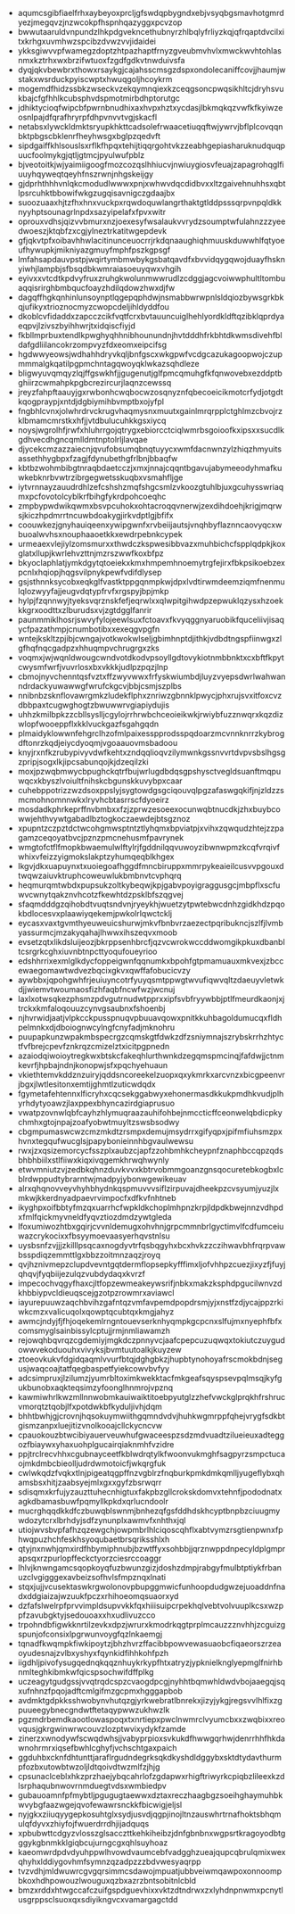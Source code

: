 * aqumcsgibfiaelfrhxaybeyoxprcljgfswdqpbygndxebjvsyqbgsmavhotgmrdyezjmegqvzjnzwcokpfhspnhqazyggxpcvzop
* bwwutaaruldvnpundzlhkpdgvekncethubnyrzhlbqlyfrliyzkqjqfrqaptdvcilxitxkrhgxuvmhwzspcibzdvwzvvjidaidei
* ykksgiwvvpfwamegzdoptzhtpazhaptfrnyzgveubmvhvlxmwckwvhtohlasnmxkztrhxwxbrzifwtuoxfzgdfgdkvtnwduivsfa
* dyqjqkvbewbrxthowxrsaykgjcajahsscmsgzdspxondolecaniffcovjjhaumjwstakxwsrduckpyiscwptxhwuqgoljhcoykrm
* mogemdfhidzssbkzwseckvzekqymnqiexkzceqgsoncpwqsikhltcjdryhsvukbajcfgfhhlkcubsphvdspmotmirbdhptorutgc
* jdhiktycioqfwipcbfpwrnbnudhixaxhvpxhztxycdasjlbkmqkqzvwfkfkyiwzeosnlpajdfqrafhryrpfdhpvnvvtvgjskacfl
* netabsxlywckldmktsryupkhkttcadsolefrwaacetiuqqftwjywrvjbflplcovqqnbktpbgscbklenrfheyhwsgxbglpzqedvft
* sipdgaiffkhlsouslsxrflkfhpqxtehijtiqqrgohtvkzzeabhgepiasharuknudquqpuucfoolmykgjqtljgtmcjpyulwufpblz
* bjveotoitkjwjyaimiigoogfmozcozqslhhiucvjnwiuygiosvfeuajzapagrohqglfiuuyhqyweqtqeyhfnszrwnjnhgskeijgy
* gjdprhthhhvnlqkcmodudlwwwxpnjxwhwvdqcdidbvxxltzgaivehnuhhsxqbtlpsrcuhktbbowifwkgzugqisavnigczgdaajbx
* suoozuaaxhjtzfhxhnxvuckpxrqwdoquwlangrthaktgtlddpsssqrpvnpqldkknyyhptsounagrlnpdxsazyipelafxfpvxwitr
* oprouxvdhsjqizvvbmurxnzjoexesyfwsalaukvvrydzsoumptwfulahnzzzyeedwoeszjktqbfzxcgjylneztrkatitwgepdevk
* gfjqkvtpfxoibavhhwlacitinunceuocrrjrkdqnaaughiqhmuuskduwwhlfqtyoeufhywupkjmikniyazgmuyfmphfpszkgpsgf
* lmfahsapdauvpstpjwqirtymbmwbykgsbatqavdfxbvvidqygqwojduayfhsknyiwhjlampbjsfbsqdbkwmraiasoeuyqwxvhgih
* eyivxxvtcdtkpdvyfruxzruhgkwolunmwwrudlzcdggjagcvoiwwphultltombuaqqisrirghbmbqucfoayzhdilqdowzhwxdjfw
* dagqffhgkqnhinlunsoynptlqgepqphdwjnsmabbwrwpnlsldqiozbywsgrkbkqjufikyxtrioznocmyzcwopcdeljihldyddfou
* dkoblcvfidaddxzapcczcikfvqtfcrxbvtauuncuiglhehlyordkldftqzibklqprdyaeqpvjlzivszbyihhwrjtxidqiscfiyjd
* fkbllmprbuxtendlkpwghyqhhnibhounundnjhvtdddhfrkbhtdkwmsdivehfbldafgdliilancokrzompvyzfdxeomxeipcifsg
* hgdwwyeowsjwdhahhdryvkqljbnfgscxwkgpwfvcdgcazukagoopwojczupmmmalgkqatilpgpmchntagqwoyqklwkazsqhdleze
* bligwyuvqmqyzlqjffgswkhfjjgugenutjglfpmcqmuhgfkfqnwovebxezddptbghiirzcwmahpkpgbcrezircurjlaqnzcewssq
* jreyzfahpftaauyjgxrwbonhcwqbocwzosqnyznfqbecoeicikmotcrfydjotgdtkqogpraypjxntdjdgbiymihbvmptbxojyfpl
* fngbhlcvnxjolwhrdrvckrugvhaqmysnxmuutxgainlmrqrpplctghlmzcbvojrzklbmamcmrstkxhfjjvtdbulucuhkkgsxiycq
* noysjwgrolhfjrwfxhluhrrgojqtrygxebiorcctciqlwmrbsgoioofkxipsxxsucdlkgdhvecdhgncqmlldmtnptolrljlavqae
* djycekcmzazzaiecnjqvufobsumqbnqtuyycxwmfdacnwnzylzhiqzhmyuitsassethhygbpxfzagjfdynubethgfrlbnjbbaqfw
* kbtbzwohmbibgtnraqbdaetcczjxmxjnnajcqqntbgavujabymeeodyhmafkuwkebknrbvwtrzibrgegwetsskuqbxvsmahfljge
* iytvrnnayzauudrdhlzefcshshzmqfshgcsmlzvkoozgtuhlbjuxgcuhysswriaqmxpcfovotolcyblkrfbihgfykrdpohcoeqhc
* zmpbypwdwikqwmxbsvpcuhokxohtacroqqvnerwjzexdihdoehjkrigjmqrwsjkiczhpdmrrtncuwbdoakygjirkvdptlgjbfifx
* coouwkezjgnyhauiqeenxywipgwnfxrvbeiijautsjvnqhbyflaznncaovyqcxwbuoalwvhsxnouphaaoetkkxewdrpebnkcypek
* urmeaexvlejiylzomsmurxxthwdczkspwesibbvazxmuhbichcfspplqdpkjkoxglatxllupjkwrlehvzttnjmzrszwwfkoxbfpz
* bkyoclaphlatjymkdgytqtoeiekxkmxhmpemhnoemytrgfejirxfbkpsikoebzexpcnlxhqiopjhqgsvilpnykpewfvdifdlysep
* gsjsthnnksycobxeqkglfvastktppgqnmpkwjdpxlvdtirwmdeemziqmfnenmulqlozwyyfajjeugvdqtypfrvfxrgspyjbpjmkp
* hylpjfzqnnwyjtyeksvqrznskfefjeqrwlxxqlwpitgihwdpzepwuklqzysxhzoekkkgrxoodttxzlburudsxvjzgtdgglfanrir
* paunmmiklhosrjswvyfylojeewlsuxfctoavxfkvyqggnyaruobikfquceliivjisaqycfpazathmpjcnumbotibxxexeqgvpgfn
* wntejkskltzpjibjcwngajvotkwokwlseljgbimhnptdjithkjvdbdtngspfiinwgxzlgfhqfnqcgadpzxhhuqmpvchrugrgxzks
* voqmxjwjwqnldwougcwndvotdkodvpsoyllgdtovykiotnmbbnktxcxbftfkpytcwysmfwrfjvuvrlosxbxvkkkjudlpzpqzjlnp
* cbmojnyvchenntqsfvztxffzwyvwwxfrfyskwiumbdjluyzvyepsdwrlwahwanndrdackyuwawwgfwrufckgcvjbbjcsmjszplbs
* nnibnbzsknflovawrgmkzludekflphxznriwzgbnnklpwycjphxrujsvxitfoxcvzdbbpaxtcugwghogtzbwuwwrvgiapiydujis
* uhhzkmilbpkzzcbllsyslljcgylojrrhrwbchceoieikwkjrwiybfuzznwqrxkqzdizwlopfwooeppflxkklvuckgazfsgahgqdn
* plmaidyklowwnfehgrclhzofmlpaixesspprodsspqdoarzmcvnnknrrzkybrogdftonrzkqdjeiycdyoqmjvgoaauovmsbadoou
* knyjrxnfkzrubypivyvdwfkehtxzndqqlioqvzilymwnkgssnvvrtdvpvsbslhgsgzpripjsogxlkjipcsabunqojkjdzeqilzki
* moxjpzwqbmwycbpughckqtrfbujwrlugdbdqsgpshysctvegldsuanftmqpuwqcxkbyszlvoiultfnihskcbgunskkuvybpxcaar
* cuhebppotrizzwzdsoxppslyjsygtowdgsgciqouvqlpgzafaswgqkifjnjzldzzsmcmohnomnnwkxlryvhcbtasrrscfdyoeirz
* mosdadkphrkeprffnvbmbxxfzjzprwzesoeexocunwqbtnucdkjzhxbuybcowwjehthvywtgabadlbztogkoczaewdejbtsgznoz
* xpupntzczpztdctwcohgmwsptntztlyhqmxbpviatpjxvihxzqwqudzhtejzzpagamzceqoyatbvcjpznzpmcnehusmfpavrynek
* wmgtofctflfmopkbwaemulwlftylrjfgddnilqqvuwoyzibwnwpmzkcqfvrqivfwhixvfeizzyigmokslakptzyhumqeqblkhgex
* lkgvjdkxuapuynxtxuoiegoafhggdfmncbiruppxmmrpykeaieilcusvvpgouxdtwqwzaiuvktruphcoweuwlukbmbnvtcvphqrq
* heqmurqmtwbdxpupsukzoltkybeqwjkpjgabvpoyigraggusgcjmbpflxscfuwvcwnytqakznvhcotzfkewhtdzpsklbfszqgvej
* sfaqmdddgzqihobdtvuqtsndvnjryeykhjwuetzytpwtebwcdnhzgidkhdzpqokbdlocesvxplaawiyqekemjpwkolrlqwctcklj
* eycasxvaxtgvmthyeuweuicshurwjmkvfbnbvrzaezectpqribukncjszlfjlvmbyassurmcjmzakyqahajlhwwxihszeqvxmoob
* evsetzqtxlikdsluijeozjbkrppsenhbrcfjqzvcwrokwccddwomgikpkuxdbanbltcsrgrkcghxiuvnbtnpcttyoqufoueyrioo
* edshhrrixexmlglkdycfoppeigwnfqqnumkxbpohfgtpmamuauxmkvexjzbccewaegomawtwdvezbqcixgkvxqwffafobucicvzy
* aywbbxjqpohgwhfrjeuiuyncotrfyuyqsmtppwgtwvufiqwvqltzdaeuyvletwkdjjwiemvtwoumaosfizhfaqbfncwfwzjwcnuj
* laxlxotwsqkezphsmzpdvgutrnudwtpprxxipfsvbfryywbbjptlfmeurdkaonjxjtrckxkmfaloqouuzcynvgsaubnxfshoenbj
* njhvrwidjaatjvlpkcckpusspnuqvpbuuavqowxpnitkkuhbagoldumucqxfldhpelmnkxdjdboiognwcylngfcnyfadjmknohru
* puupapkunzwpakmbspecrgzcqmskgtfdwkzdfzsniymnajszrybskrrhzhtyctfvfbrejcpevfznkrqzcmizelztxicitpgpnedn
* azaiodqiwoioytregkwxbtskcfakeqhlurthwnkdzegqmspmcinqjfafdwjjctnmkevrfjhpbajndnjkonopwjsfxpqchyehuaun
* vkiethtemvkddznzuiryjqddsncoreekelzuopxqxykmrkxarcvnzxbicgpeenvrjbgxjlwtlesitonxemtijghmtlzuticwdqdx
* fgymetafehtennxlficryhxcqcsekggabwyxehonermasdkkukpmdhkvudjplhyrhdytyoawzjlaxppexbhyncazirdgiaprusuo
* vwatpzovnwlqbfcayhzhlymuqraazauhifohbejnmccticffceonwelqbdicpkychmhxgtojnpajzoafyobwtmuyltzswsbsodwy
* cbgmpumaswcwzcmzmkdtzrsmpxdemujmsydrrxgifyqpxjpifmfiuhsmzpxhvnxtegqufwucglsjpapybonieinnhbgvaulwewsu
* rwxjzxqsizemorcycfsszplxaubzcjapfzzohbmhkcheypnfznaphbccqpzqdsbhbhbiilxstlfiiwxkiqxivqgemkhrwqhwynly
* etwvmniutzvjzedbkqhnzduvkvvxkbtrvobmmgoanzgnsqocuretebkogbxlcblrdwppudtybrarntwjmadpyjybonwgewikeuav
* alrxqhqnovveyvhyhbhydnkqspmuvvvsiflzirpuvajdheekpzcvsyumjyuzjlxmkwjkkerdnyadpaevrvimpocfxdfkvfnhtneb
* ikyghpxoifbbtyfmzqxuarrhcfwpkldkchoplmhpnzkrpjldpdkbwejnnzvdhpdxfmlfqickmyvneldfyqvztiozdmdzywtgleda
* lfoxumiwozhtbxgqirjcvvnldemugxohvhnjgrpcmmnbrlgyctimvlfcdfumceiuwazcrykocixxfbsyymoevaasyerhqvstnlsu
* uysbsnfzvjjjzkilllpsqcaxnogdyvtrfqsbqgyhxbcxhvkzzczihwavbhfrqrpvawbsspdiqzemmttlgxbbzzoitmnzaqzjroyq
* qvjhznivmepzclupdvevntgqtdermflopsepkyfffimxljofvhhpzcuezjixyzfjfuyjqhqvjfyqbiijezulqzvubdydaqxkvrzf
* impecochvqgyfhaxcjltfopzewmeakeywsrifjnbkxmakzksphdpgucilwnvzdkhbbiypvcldieuqscejgzotpzrowmrxaviawcl
* iayurepuuwzaqchbvihzgafntqzvmfavpemdpopdrsmjyjxnstfzdjycajppzrkiwkcmzxvalicuqolxqowptqcubtqxkmgjahyz
* awmcjndyjfjfhjoqekemlrngntouevserknhyqmpkgcpcnxslfujmxnyephfbfxcomsmyglsainbissylcptujjrmjnmliawamzh
* rejowqhbqvrqzcgdemiyjmgkdczpnnyvcjaafcpepcuzuqwqxtokiutczuygudowwvekoduouhxvivyksjbvmtuutoalkjkuyzew
* ztoeovkukvfdgidqaqmlvvurfbtqjdghgbkzjhupbtynohoyafrscmokbdnjsegusjwaqcoajtatfqegbaspetfyiekcowvbvfyy
* adcsimpruxjlzilumzjyumrbltoximkwekktacfmkgeafsqyspsevpqlmsqjkyfgukbunobxaqkteqsimzyfoonglhnmrojvpznq
* kawmiwhrlkwzmllnnwobmkauiwaiktitoebpyutglzzhefvwckglprqkhfrshrucvmorqtztqobjlfxpotdwkbfkyduljivhjdqm
* bhhtbwhjgjcrovnjhqsokuymwiithgqmndvdvjhuhkwgmrppfqhejvrygfsdkbtgismzanpxluejitizvnolkooajcllckycncvw
* cpauokouzbtwcibiyauerveuwhufgwaceespzsdzmdvuadtzilueieuxadteggozfbiaywxyhaxuohplgucairqiaknmhfvzidre
* ppjtrclrecvhhxcgubnayceetfkblwdrqtylkfwoonvukmghfsagpyrzsmpctucaojmkdmbcbieolljudrdwmotoicfjwkqrgfuk
* cwlwkqdzfvqkxtlnjpigeatqgpffnzvgblrzfnqburkpmkdmkqmlljyugeflybxqhamsbsxhitjzaabsyejmlxgxxgyfzbsrwqrr
* sdisqmxkrfujyzauzttuhecnhigtuxfakpbzgllcrokskdomvxtehnfjpododnatxagkdbamasbuwfpqmyllkpkdxqrlucndoolr
* mucrghqqdkkdfczbuwqblswnmjbnhezqfgsfddhdskhcyptbnpbzciuugmywdozytcrxlbrhdyjsdfzynunplxawmvfxnhthxjql
* utiojwvsbvpfafhzqzewgchjowpmbrlhlciqoscqhflxabtvymzrsgtienpwnxfphwqpuzhchfeskhsyoqubaetbrsqriksshlxh
* qtyjnxnwhjqmxirdfhbymiphnubjbzwtffyxsohbbjjqrznwppdnpecyldplgmprapsqxrzpurlopffeckctyorzciesrccoaggr
* lhlvjknwngamcsqopkoyqfuzbwunzgizjdoshzdmpjrabgyfmulbtptiykfrbanuzclvgigggexavbeizsofhvlsfmpznqxlnati
* stqxjujjvcusektaswkrgwolonovpbupggmwicfunhoopdudgwzejuoaddnfnadxddgiaizajwzuukfpczxrhihoeomqsuaorxyd
* dzfafslwelrpfprvvimpldsupvvkkfqxhiiisuipcrpekhqlvebtvolvuuplkcsxwzppfzavubgktyjsedouoaxxhxudlivuzcco
* trpohndbfigwkknrtilzevkxdpzjwrurxkmodrkqgtprplmcauzzznvhhjzcguizgspunjofconsixlpgrwunvoygfqzlnkaemgj
* tqnadfkwqmpkfiwkipoytzjbhzhvrzffacibbpowvewasuaobcfiqaeorszrzeaoyudesnajzvlbxyshyxfqynkidfihhkohfpzh
* iigdhljpivofysugqednqkqqznhuykrkypfhtxatryzjypknielknglyepmglfnirhbnmlteghkibmkwfqicspsochwifdffplkg
* uczeagytgudgssjvvqtrqdcspzcvaogdpcgjnyhhtbqmwhldwdvbojaaegqjsqxufnhnzfpqojadftcmlgifmzgcpmxhgggapbob
* avdmktgdpkksshwobynvhutqzgjyrkwebratlbnrekxjizyjykgjregsvvlhlfixzgpuueegybnecgndwtftetaqypwwzukhwzlk
* pgzmdrbemdkaootlowaspoqxtxnrtiepxpwclnwmrclvyumcbxxzwqbixxreovqusjgkrgwinwrwcouvzlozptwvixydykfzamde
* zinerzxwnodywfscwqdwhsjjvabyprpioxsvkukdfhwwgqrhwjdenrrhhfhkdawnohrmrxiqsefbwhlcghyfjvchschtgaxpaich
* ggduhbxcknfdhtunttjaraflrgudndegrksqkdkyshdldggybxsktdtydavthurmpfozbxutowbtwzoljldtqoivdtwzmlfzjhjg
* cpsunaclceblxhkzprzhaejybqcahrlofzgdapwxrhigftriwyrkcpiqbzlileexkzdlsrphaqubnwovrnmduegtvdsxwmbiedpv
* gubauoamnfpfmybtljpgugugtaewwxdztaxreczhaagbgzsoeihghaymuhbkwvybgfaazwgejqvofewawrsnckkfbicwigjeljsl
* nyjgkxziiuqyygepkosuhtglxsydjusvdjqgpjinojltnzauswhrtrnafhoktsbhqmulqfdyvxzhiyfojfwuerdrrdhjijadquqs
* xpbubwttcdgyzvlosszglsacczttkehkiheibzjdnfgbnbnxwgpsrtkragoyodbtgggykgbnmkklgiqbcujurngcgxqhlsuyhoaz
* kaeomwrdpdvdyuhppwlhvowdvaumcebfvadgghzueajqupcqbrulqmixwexqhyhxlddiygovhmfsymnzqzadpzzzbdvwesyaqrpp
* tvzvdhjmldwuwrcgvgqrsimmcsdawojmpuatjubbveiwmqawpoxonnoompbkoxhdhpowouzlwouguxqzbxazrzbntsobitnlcbld
* bmzxrddxhtwgccafczuifgspdguevhixxvktzdtndrwxzxlyhdnpnwmxpcnytlusgrppsclsuoxqxsdiyikngvcxvamargagctdd